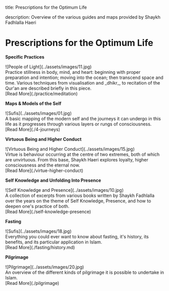 title: Prescriptions for the Optimum Life

description: Overview of the various guides and maps provided by Shaykh Fadhlalla Haeri

# Prescriptions for the Optimum Life

<div markdown="1" class="card article sidebar center">

**Specific Practices**

<div markdown="2" class="article-image">
![People of Light](../assets/images/11.jpg)
</div>

<div markdown="3" class="article-para">
Practice stillness in body, mind, and heart: beginning with proper preparation and intention; moving into the ocean; then transcend space and time. Various techniques from visualisation and _dhikr_, to recitation of the Qur'an are described briefly in this piece.
</div>

<div markdown="3" class="article-link">
[Read More](./practice/meditation)
</div>

</div>

<div markdown="1" class="card article sidebar center">

**Maps & Models of the Self**

<div markdown="2" class="article-image">
![Sufis](../assets/images/01.jpg)
</div>

<div markdown="3" class="article-para">
A basic mapping of the modern self and the journeys it can undergo in this life as it progresses through various layers or rungs of consciousness.
</div>

<div markdown="3" class="article-link">
[Read More](./4-journeys)
</div>

</div>

<div markdown="1" class="card article sidebar center">

**Virtuous Being and Higher Conduct**

<div markdown="2" class="article-image">
![Virtuous Being and Higher Conduct](../assets/images/15.jpg)
</div>

<div markdown="3" class="article-para">
Virtue is behaviour occurring at the centre of two extremes, both of which are unvirtuous. From this base, Shaykh Haeri explores loyalty, higher consciousness and the eternal now.
</div>

<div markdown="3" class="article-link">
[Read More](./virtue-higher-conduct)
</div>

</div>

<div markdown="1" class="card article sidebar center">

**Self Knowledge and Unfolding Into Presence**

<div markdown="2" class="article-image">
![Self Knowledge and Presence](../assets/images/10.jpg)
</div>

<div markdown="3" class="article-para">
A collection of excerpts from various books written by Shaykh Fadhlalla over the years on the theme of Self Knowledge, Presence, and how to deepen one's practice of both.
</div>

<div markdown="3" class="article-link">
[Read More](./self-knowledge-presence)
</div>

</div>

<div markdown="1" class="card article sidebar center">

**Fasting**

<div markdown="2" class="article-image">
![Sufis](../assets/images/18.jpg)
</div>

<div markdown="3" class="article-para">
Everything you could ever want to know about fasting, it's history, its benefits, and its particular application in Islam.
</div>

<div markdown="3" class="article-link">
[Read More](./fasting/history.md)
</div>

</div>

<div markdown="1" class="card article sidebar center">

**Pilgrimage**

<div markdown="2" class="article-image">
![Pilgrimage](../assets/images/20.jpg)
</div>

<div markdown="3" class="article-para">
An overview of the different kinds of pilgrimage it is possible to undertake in Islam.
</div>

<div markdown="3" class="article-link">
[Read More](./pilgrimage)
</div>

</div>

